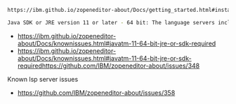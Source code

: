
```bash
https://ibm.github.io/zopeneditor-about/Docs/getting_started.html#installing-the-ibm-z-open-editor-vs-code-extension

Java SDK or JRE version 11 or later - 64 bit: The language servers included in this extension are implemented in Java. Therefore, you need to install and configure a 64-bit Java SDK or Runtime in order to start the extension successfully. We recommend installing VS Code for Java as described above, but if you already have VS Code or want to install Java yourself, then you can choose from the following options:
```


* https://ibm.github.io/zopeneditor-about/Docs/knownissues.html#javatm-11-64-bit-jre-or-sdk-required
* https://ibm.github.io/zopeneditor-about/Docs/knownissues.html#javatm-11-64-bit-jre-or-sdk-requiredhttps://github.com/IBM/zopeneditor-about/issues/348

Known lsp server issues

* https://github.com/IBM/zopeneditor-about/issues/358
